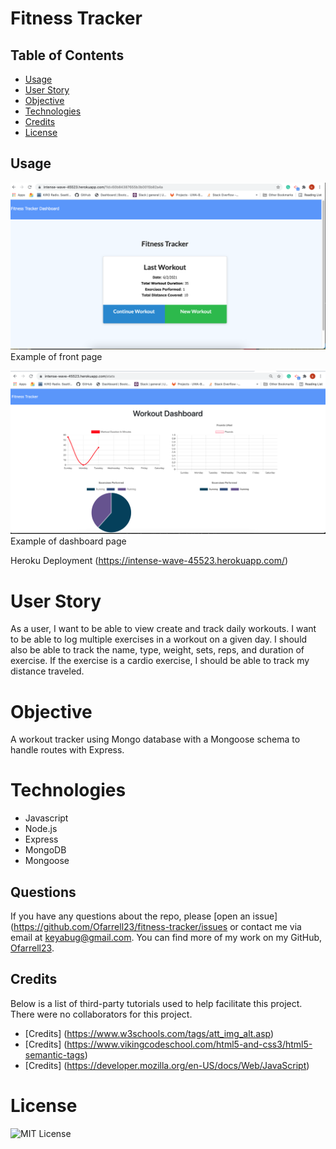 # Fitness Tracker

## Table of Contents 

* [Usage](#usage)
* [User Story](#userstory)
* [Objective](#objective)
* [Technologies](#technologies)
* [Credits](#credits)
* [License](#license)

## Usage 

![Screenshoot](assets/fitness.png)
Example of front page

![Screenshoot](assets/chart.png)
Example of dashboard page

Heroku Deployment (https://intense-wave-45523.herokuapp.com/)

# User Story
As a user, I want to be able to view create and track daily workouts. I want to be able to log multiple exercises in a workout on a given day. I should also be able to track the name, type, weight, sets, reps, and duration of exercise. If the exercise is a cardio exercise, I should be able to track my distance traveled.

# Objective
A workout tracker using Mongo database with a Mongoose schema to handle routes with Express.

# Technologies
* Javascript
* Node.js
* Express
* MongoDB
* Mongoose

## Questions
If you have any questions about the repo, please [open an issue](https://github.com/Ofarrell23/fitness-tracker/issues or contact me via email at keyabug@gmail.com. You can find more of my work on my GitHub, [Ofarrell23](https://github.com/Ofarrell23/).
    
## Credits
Below is a list of third-party tutorials used to help facilitate this project. There were no collaborators for this project.

* [Credits] (https://www.w3schools.com/tags/att_img_alt.asp)
* [Credits] (https://www.vikingcodeschool.com/html5-and-css3/html5-semantic-tags)
* [Credits] (https://developer.mozilla.org/en-US/docs/Web/JavaScript)

# License
![MIT License](https://img.shields.io/badge/license-MIT-green)

